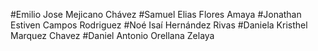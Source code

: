 #Emilio Jose Mejicano Chávez 
#Samuel Elias Flores Amaya
#Jonathan Estiven Campos Rodriguez
#Noé Isaí Hernández Rivas
#Daniela Kristhel Marquez Chavez
#Daniel Antonio Orellana Zelaya

